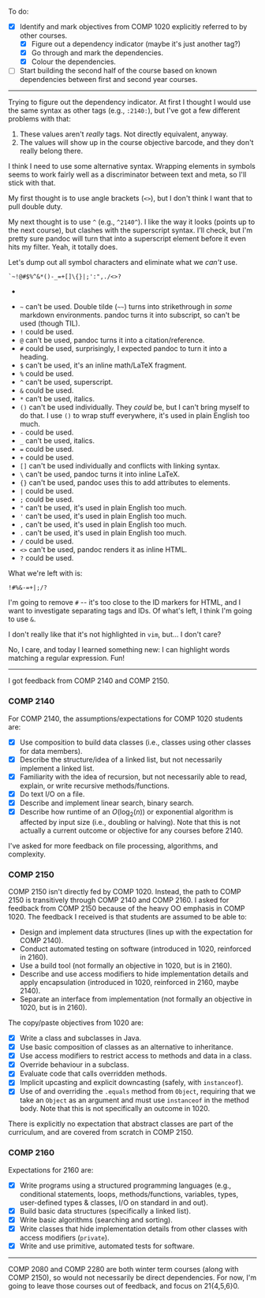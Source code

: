 To do:

* [X] Identify and mark objectives from COMP 1020 explicitly referred to by
      other courses.
    * [X] Figure out a dependency indicator (maybe it's just another tag?)
    * [X] Go through and mark the dependencies.
    * [X] Colour the dependencies.
* [ ] Start building the second half of the course based on known dependencies
      between first and second year courses.

---

Trying to figure out the dependency indicator. At first I thought I would use
the same syntax as other tags (e.g., `:2140:`), but I've got a few different
problems with that:

1. These values aren't *really* tags. Not directly equivalent, anyway.
2. The values will show up in the course objective barcode, and they don't
   really belong there.

I think I need to use some alternative syntax. Wrapping elements in symbols
seems to work fairly well as a discriminator between text and meta, so I'll
stick with that.

My first thought is to use angle brackets (`<>`), but I don't think I want that
to pull double duty.

My next thought is to use `^` (e.g., `^2140^`). I like the way it looks (points
up to the next course), but clashes with the superscript syntax. I'll check, but
I'm pretty sure pandoc will turn that into a superscript element before it even
hits my filter. Yeah, it totally does.

Let's dump out all symbol characters and eliminate what we *can't* use.

```
`~!@#$%^&*()-_=+[]\{}|;':",./<>?
```

* ``` can't be used, it turns into a monospace inline fragment.
* `~` can't be used. Double tilde (`~~`) turns into strikethrough in *some*
  markdown environments. pandoc turns it into subscript, so can't be used
  (though TIL).
* `!` could be used.
* `@` can't be used, pandoc turns it into a citation/reference.
* `#` could be used, surprisingly, I expected pandoc to turn it into a heading.
* `$` can't be used, it's an inline math/LaTeX fragment.
* `%` could be used.
* `^` can't be used, superscript.
* `&` could be used.
* `*` can't be used, italics.
* `()` can't be used individually. They *could* be, but I can't bring myself to
  do that. I use `()` to wrap stuff everywhere, it's used in plain English too
  much.
* `-` could be used.
* `_` can't be used, italics.
* `=` could be used.
* `+` could be used.
* `[]` can't be used individually and conflicts with linking syntax.
* `\` can't be used, pandoc turns it into inline LaTeX.
* `{}` can't be used, pandoc uses this to add attributes to elements.
* `|` could be used.
* `;` could be used.
* `"` can't be used, it's used in plain English too much.
* `'` can't be used, it's used in plain English too much.
* `,` can't be used, it's used in plain English too much.
* `.` can't be used, it's used in plain English too much.
* `/` could be used.
* `<>` can't be used, pandoc renders it as inline HTML.
* `?` could be used.

What we're left with is:

```
!#%&-=+|;/?
```

I'm going to remove `#` -- it's too close to the ID markers for HTML, and I want
to investigate separating tags and IDs. Of what's left, I think I'm going to use
`&`.

I don't really like that it's not highlighted in `vim`, but... I don't care?

No, I care, and today I learned something new: I can highlight words matching a
regular expression. Fun!

---

I got feedback from COMP 2140 and COMP 2150.

### COMP 2140

For COMP 2140, the assumptions/expectations for COMP 1020 students are:

* [X] Use composition to build data classes (i.e., classes using other classes
      for data members).
* [X] Describe the structure/idea of a linked list, but not necessarily
      implement a linked list.
* [X] Familiarity with the idea of recursion, but not necessarily able to read,
      explain, or write recursive methods/functions.
* [X] Do text I/O on a file.
* [X] Describe and implement linear search, binary search.
* [X] Describe how runtime of an $O(\log_2(n))$ or exponential algorithm is
      affected by input size (i.e., doubling or halving). Note that this is not
      actually a current outcome or objective for any courses before 2140.
  
I've asked for more feedback on file processing, algorithms, and complexity.

### COMP 2150

COMP 2150 isn't directly fed by COMP 1020. Instead, the path to COMP 2150 is
transitively through COMP 2140 and COMP 2160. I asked for feedback from COMP
2150 because of the heavy OO emphasis in COMP 1020. The feedback I received is
that students are assumed to be able to:

* Design and implement data structures (lines up with the expectation for COMP
  2140).
* Conduct automated testing on software (introduced in 1020, reinforced in
  2160).
* Use a build tool (not formally an objective in 1020, but is in 2160).
* Describe and use access modifiers to hide implementation details and apply
  encapsulation (introduced in 1020, reinforced in 2160, maybe 2140).
* Separate an interface from implementation (not formally an objective in 1020,
  but is in 2160).

The copy/paste objectives from 1020 are:

* [X] Write a class and subclasses in Java.
* [X] Use basic composition of classes as an alternative to inheritance.
* [X] Use access modifiers to restrict access to methods and data in a class.
* [X] Override behaviour in a subclass.
* [X] Evaluate code that calls overridden methods.
* [X] Implicit upcasting and explicit downcasting (safely, with `instanceof`).
* [X] Use of and overriding the `.equals` method from `Object`, requiring that
      we take an `Object` as an argument and must use `instanceof` in the method
      body. Note that this is not specifically an outcome in 1020.

There is explicitly no expectation that abstract classes are part of the
curriculum, and are covered from scratch in COMP 2150.

### COMP 2160

Expectations for 2160 are:

* [X] Write programs using a structured programming languages (e.g., conditional
      statements, loops, methods/functions, variables, types, user-defined types
      & classes, I/O on standard in and out).
* [X] Build basic data structures (specifically a linked list).
* [X] Write basic algorithms (searching and sorting).
* [X] Write classes that hide implementation details from other classes with
      access modifiers (`private`).
* [X] Write and use primitive, automated tests for software.

---

COMP 2080 and COMP 2280 are both winter term courses (along with COMP 2150), so
would not necessarily be direct dependencies. For now, I'm going to leave those
courses out of feedback, and focus on 21{4,5,6}0.
